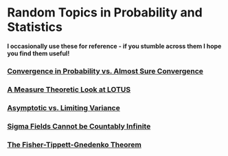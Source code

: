 # Random Topics in Probability and Statistics

**I occasionally use these for reference - if you stumble across them I hope you find them useful!**

### [Convergence in Probability vs. Almost Sure Convergence](pages/rv_convergence.md)

### [A Measure Theoretic Look at LOTUS](pages/lotus_measure.md)

### [Asymptotic vs. Limiting Variance](pages/asymp_vs_limit_var.md)

### [Sigma Fields Cannot be Countably Infinite](pages/sigma_field_cardinality.md)

### [The Fisher-Tippett-Gnedenko Theorem](pages/ev_theorem.pdf)


